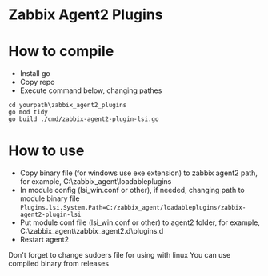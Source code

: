 # Zabbix Agent2 Plugins

# How to compile

- Install go
- Copy repo
- Execute command below, changing pathes

``` 
cd yourpath\zabbix_agent2_plugins
go mod tidy
go build ./cmd/zabbix-agent2-plugin-lsi.go
```

# How to use

- Copy binary file (for windows use exe extension) to zabbix agent2 path, for example, C:\zabbix_agent\loadableplugins
- In module config (lsi_win.conf or other), if needed, changing path to module binary file
`Plugins.lsi.System.Path=C:/zabbix_agent/loadableplugins/zabbix-agent2-plugin-lsi`
- Put module conf file (lsi_win.conf or other) to agent2 folder, for example, C:\zabbix_agent\zabbix_agent2.d\plugins.d
- Restart agent2

Don't forget to change sudoers file for using with linux
You can use compiled binary from releases

